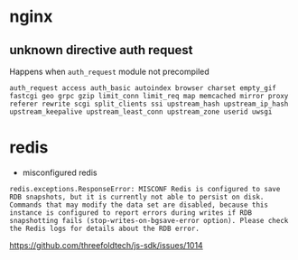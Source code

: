 # nginx

## unknown directive auth request 

Happens when `auth_request` module not precompiled

```
auth_request access auth_basic autoindex browser charset empty_gif fastcgi geo grpc gzip limit_conn limit_req map memcached mirror proxy referer rewrite scgi split_clients ssi upstream_hash upstream_ip_hash upstream_keepalive upstream_least_conn upstream_zone userid uwsgi
```


# redis
- misconfigured redis

```
redis.exceptions.ResponseError: MISCONF Redis is configured to save RDB snapshots, but it is currently not able to persist on disk. Commands that may modify the data set are disabled, because this instance is configured to report errors during writes if RDB snapshotting fails (stop-writes-on-bgsave-error option). Please check the Redis logs for details about the RDB error.
```

https://github.com/threefoldtech/js-sdk/issues/1014
